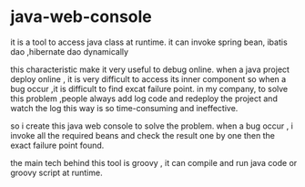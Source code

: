 java-web-console
================

it is a tool to  access java class at runtime.
it can invoke spring bean, ibatis dao ,hibernate dao dynamically

this characteristic make it very useful to debug online.
when a java project deploy online , it is very difficult to access its inner component 
so when a bug occur ,it is difficult to find excat failure point.
in my company, to solve this problem ,people always add log code and redeploy the project and watch the log
this way is so time-consuming and ineffective.

so i create this java web console to solve the problem.
when a bug occur , i invoke all the required beans and check the result one by one 
then the exact failure point found.


the main tech behind this tool is groovy , it can compile and  run java code or groovy script at runtime.




